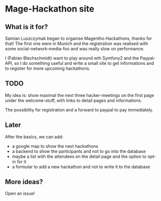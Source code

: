 Mage-Hackathon site
===================

What is it for?
---------------
Samian Luszczymak began to organise Magentho Hackathons, thanks for that! The first one were
in Munich and the registration was realised with some social-network-media-foo
and was really slow on performance.

I (Fabian Blechschmidt) want to play around wth Symfony2 and the Paypal-API,
so I do something useful and write a small site to get informations and to
register for more upcoming hackathons.

TODO
----
My idea is: show maximal the next three hacker-meetings on the first page under
the welcome-stuff, with links to detail pages and informations.

The possibility for registration and a forward to paypal to pay immediately.

Later
-----
After the basics, we can add:
* a google map to show the next hackathons
* a backend to show the participants and not to go into the database
* maybe a list with the attendees on the detail page and the option to opt-in for it
* a formular to add a new hackathon and not to write it to the database

More ideas?
-----------
Open an issue!